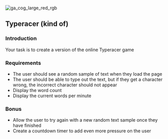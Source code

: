 ![ga_cog_large_red_rgb](https://cloud.githubusercontent.com/assets/40461/8183776/469f976e-1432-11e5-8199-6ac91363302b.png)

## Typeracer (kind of)

### Introduction

Your task is to create a version of the online Typeracer game

### Requirements

* The user should see a random sample of text when they load the page
* The user should be able to type out the text, but if they get a character wrong, the incorrect character should not appear
* Display the word count
* Display the current words per minute


### Bonus

* Allow the user to try again with a new random text sample once they have finished
* Create a countdown timer to add even more pressure on the user